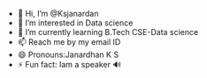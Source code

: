 - 👋 Hi, I’m @Ksjanardan
- 👀 I’m interested in Data science 
- 🌱 I’m currently learning B.Tech CSE-Data science 
- 📫 Reach me by my email ID
- 😄 Pronouns:Janardhan K S
- ⚡ Fun fact: Iam a speaker 🔊 

<!---
Ksjanardan/Ksjanardan is a ✨ special ✨ repository because its `README.md` (this file) appears on your GitHub profile.
You can click the Preview link to take a look at your changes.
--->
